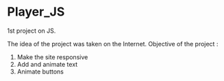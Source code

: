 # Player_JS
1st project on JS.

The idea of the project was taken on the Internet.
Objective of the project :
1. Make the site responsive
2. Add and animate text
3. Animate buttons
